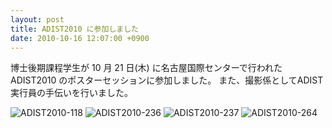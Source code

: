 ```yaml
---
layout: post
title: ADIST2010 に参加しました
date: 2010-10-16 12:07:00 +0900
---
```


博士後期課程学生が 10 月 21 日(木) に名古屋国際センターで行われた ADIST2010 のポスターセッションに参加しました。
また、撮影係としてADIST実行員の手伝いを行いました。

![ADIST2010-118]({{site.baseurl}}/img/ADIST2010-118-300x200.jpg)
![ADIST2010-236]({{site.baseurl}}/img/ADIST2010-236-300x225.jpg)
![ADIST2010-237]({{site.baseurl}}/img/ADIST2010-237-300x225.jpg)
![ADIST2010-264]({{site.baseurl}}/img/ADIST2010-264-300x225.jpg)